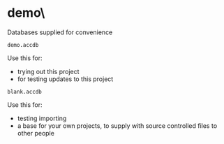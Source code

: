 demo\
=====

Databases supplied for convenience

`demo.accdb`

Use this for:

* trying out this project
* for testing updates to this project

`blank.accdb`

Use this for:

* testing importing
* a base for your own projects, to supply with source controlled files to other people
